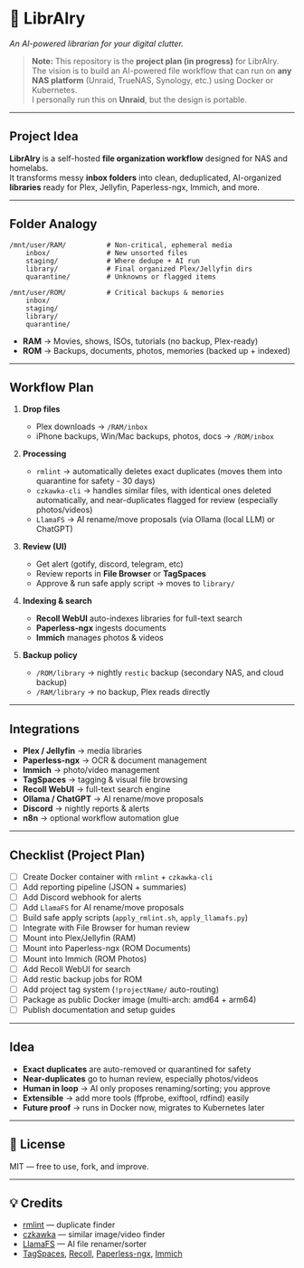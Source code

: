 # 📂 LibrAIry
*An AI-powered librarian for your digital clutter.*

> **Note:** This repository is the **project plan (in progress)** for LibrAIry.  
> The vision is to build an AI-powered file workflow that can run on **any NAS platform** (Unraid, TrueNAS, Synology, etc.) using Docker or Kubernetes.  
> I personally run this on **Unraid**, but the design is portable.

---

## Project Idea

**LibrAIry** is a self-hosted **file organization workflow** designed for NAS and homelabs.  
It transforms messy **inbox folders** into clean, deduplicated, AI-organized **libraries** ready for Plex, Jellyfin, Paperless-ngx, Immich, and more.

---

## Folder Analogy

```
/mnt/user/RAM/          # Non-critical, ephemeral media
    inbox/              # New unsorted files
    staging/            # Where dedupe + AI run
    library/            # Final organized Plex/Jellyfin dirs
    quarantine/         # Unknowns or flagged items

/mnt/user/ROM/          # Critical backups & memories
    inbox/
    staging/
    library/
    quarantine/
```

- **RAM** → Movies, shows, ISOs, tutorials (no backup, Plex-ready)
- **ROM** → Backups, documents, photos, memories (backed up + indexed)

---

## Workflow Plan

1. **Drop files**  
   - Plex downloads → `/RAM/inbox`  
   - iPhone backups, Win/Mac backups, photos, docs → `/ROM/inbox`

2. **Processing**  
   - `rmlint` → automatically deletes exact duplicates (moves them into quarantine for safety - 30 days)  
   - `czkawka-cli` → handles similar files, with identical ones deleted automatically, and near-duplicates flagged for review (especially photos/videos)  
   - `LlamaFS` → AI rename/move proposals (via Ollama (local LLM) or ChatGPT)  

3. **Review (UI)**
   - Get alert (gotify, discord, telegram, etc)
   - Review reports in **File Browser** or **TagSpaces**  
   - Approve & run safe apply script → moves to `library/`

5. **Indexing & search**  
   - **Recoll WebUI** auto-indexes libraries for full-text search  
   - **Paperless-ngx** ingests documents  
   - **Immich** manages photos & videos  

6. **Backup policy**  
   - `/ROM/library` → nightly `restic` backup (secondary NAS, and cloud backup)  
   - `/RAM/library` → no backup, Plex reads directly  

---

## Integrations

- **Plex / Jellyfin** → media libraries
- **Paperless-ngx** → OCR & document management
- **Immich** → photo/video management
- **TagSpaces** → tagging & visual file browsing
- **Recoll WebUI** → full-text search engine
- **Ollama / ChatGPT** → AI rename/move proposals
- **Discord** → nightly reports & alerts
- **n8n** → optional workflow automation glue

---

## Checklist (Project Plan)

- [ ] Create Docker container with `rmlint` + `czkawka-cli`
- [ ] Add reporting pipeline (JSON + summaries)
- [ ] Add Discord webhook for alerts
- [ ] Add `LlamaFS` for AI rename/move proposals
- [ ] Build safe apply scripts (`apply_rmlint.sh`, `apply_llamafs.py`)
- [ ] Integrate with File Browser for human review
- [ ] Mount into Plex/Jellyfin (RAM)
- [ ] Mount into Paperless-ngx (ROM Documents)
- [ ] Mount into Immich (ROM Photos)
- [ ] Add Recoll WebUI for search
- [ ] Add restic backup jobs for ROM
- [ ] Add project tag system (`!projectName/` auto-routing)
- [ ] Package as public Docker image (multi-arch: amd64 + arm64)
- [ ] Publish documentation and setup guides

---

## Idea

- **Exact duplicates** are auto-removed or quarantined for safety  
- **Near-duplicates** go to human review, especially photos/videos  
- **Human in loop** → AI only proposes renaming/sorting; you approve  
- **Extensible** → add more tools (ffprobe, exiftool, rdfind) easily  
- **Future proof** → runs in Docker now, migrates to Kubernetes later  

---

## 📜 License

MIT — free to use, fork, and improve.

---

## 💡 Credits

- [rmlint](https://github.com/sahib/rmlint) — duplicate finder  
- [czkawka](https://github.com/qarmin/czkawka) — similar image/video finder  
- [LlamaFS](https://github.com/iyaja/llama-fs) — AI file renamer/sorter  
- [TagSpaces](https://www.tagspaces.org/), [Recoll](https://www.lesbonscomptes.com/recoll/), [Paperless-ngx](https://github.com/paperless-ngx/paperless-ngx), [Immich](https://github.com/immich-app/immich)
